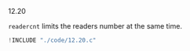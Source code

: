 12.20

`readercnt` limits the readers number at the same time.

```c
!INCLUDE "./code/12.20.c"
```

